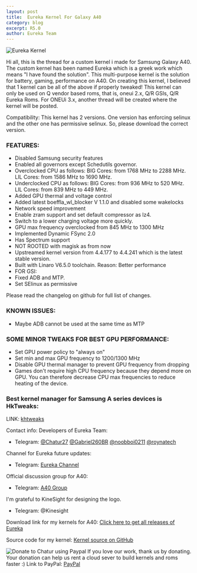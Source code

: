```yaml
---
layout: post
title:  Eureka Kernel For Galaxy A40
category: blog
excerpt: R5.0
author: Eureka Team
---
```


![Eureka Kernel](http://eurekadevelopment.github.io/images/ek_a40.jpg)

Hi all,
this is the thread for a custom kernel i made for Samsung Galaxy A40.
The custom kernel has been named Eureka which is a greek work which means "I have found the solution". This multi-purpose kernel is the solution for battery, gaming, performance on A40. On creating this kernel, I believed that 1 kernel can be all of the above if properly tweaked!
This kernel can only be used on Q vendor based roms, that is, oneui 2.x, Q/R GSIs, Q/R Eureka Roms.
For ONEUi 3.x, another thread will be created where the kernel will be posted.

Compatibility:
This kernel has 2 versions. One version has enforcing selinux and the other one has permissive selinux. So, please download the correct version.

### FEATURES:
* Disabled Samsung security features
* Enabled all governors except Schedutils governor.
* Overclocked CPU as follows:
BIG Cores: from 1768 MHz to 2288 MHz.​
LIL Cores: from 1586 MHz to 1690 MHz.​
* Underclocked CPU as follows:
BIG Cores: from 936 MHz to 520 MHz.​
LIL Cores: from 839 MHz to 449 MHz.​
* Added GPU thermal and voltage control
* Added latest boeffla_wl_blocker V 1.1.0 and disabled some wakelocks
* Network speed improvement
* Enable zram support and set default compressor as lz4.
* Switch to a lower charging voltage more quickly.
* GPU max frequency overclocked from 845 MHz to 1300 MHz
* Implemented Dynamic FSync 2.0
* Has Spectrum support
* NOT ROOTED with magisk as from now
* Upstreamed kernel version from 4.4.177 to 4.4.241 which is the latest stable version.
* Built with Linaro V6.5.0 toolchain. Reason: Better performance
* FOR GSI:
* Fixed ADB and MTP.​
* Set SElinux as permissive

Please read the changelog on github for full list of changes.

### KNOWN ISSUES:
* Maybe ADB cannot be used at the same time as MTP

### SOME MINOR TWEAKS FOR BEST GPU PERFORMANCE:
* Set GPU power policy to "always on"
* Set min and max GPU frequency to 1200/1300 MHz
* Disable GPU thermal manager to prevent GPU frequency from dropping
* Games don't require high CPU frequency because they depend more on GPU. You can therefore decrease CPU max frequencies to reduce heating of the device.

### Best kernel manager for Samsung A series devices is HkTweaks:
LINK: [khtweaks](https://github.com/corsicanu/hKtweaks/releases/)

Contact info:
Developers of Eureka Team:
* Telegram: [@Chatur27](https://t.me/chatur2709) [@Gabriel260BR](https://t.me/Gabriel260BR) [@noobboi0211](https://t.me/noobboi0211) [@roynatech](https://t.me/roynatech)

Channel for Eureka future updates:
* Telegram: [Eureka Channel](https://t.me/eureka_kernel)

Official discussion group for A40:
* Telegram: [A40 Group](https://t.me/sga40)

I'm grateful to KineSight for designing the logo.
* Telegram: @Kinesight

Download link for my kernels for A40:
[Click here to get all releases of Eureka](https://github.com/Chatur27/Eureka-Kernel-Exynos7885-Q-R/releases/tag/R5.0)

Source code for my kernel:
[Kernel source on GitHub](https://github.com/Chatur27/Eureka-Kernel-Exynos7885-Q-R)

![Donate to Chatur using Paypal](http://eurekadevelopment.github.io/images/paypal.png)
If you love our work, thank us by donating. Your donation can help us rent a cloud sever to build kernels and roms faster :)
Link to PayPal: [PayPal](https://www.paypal.com/paypalme/chaturbaij)
